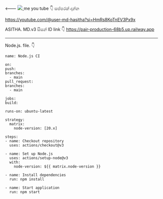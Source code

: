 #
<---
<a href="https://git.io/typing-svg">
    <img src="https://readme-typing-svg.herokuapp.com?color=FF1043&lines=Welcome+to+my+Repository!;HASITHA-YT+ASITHA+V3+BOT;Thanks+for+visiting!"/>
</a>
me  you tube 👇 සප්පරක්  දාන්න 

https://youtube.com/@user-md-hasitha?si=HmRs8KoTnEV3Px9x

ASITHA. MD.v3  සිසන්  ID link
👇
https://pair-production-68b5.up.railway.app

___________________________________________

Node.js. file. 👇







    name: Node.js CI

    on:
    push:
    branches:
      - main
    pull_request:
    branches:
      - main

    jobs:
    build:

    runs-on: ubuntu-latest

    strategy:
      matrix:
        node-version: [20.x]

    steps:
    - name: Checkout repository
      uses: actions/checkout@v3

    - name: Set up Node.js
      uses: actions/setup-node@v3
      with:
        node-version: ${{ matrix.node-version }}

    - name: Install dependencies
      run: npm install

    - name: Start application
      run: npm start
